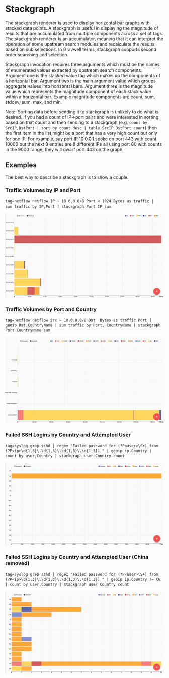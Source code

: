 # Stackgraph

The stackgraph renderer is used to display horizontal bar graphs with stacked data points.  A stackgraph is useful in displaying the magnitude of results that are accumulated from multiple components across a set of tags.  The stackgraph renderer is an accumulator, meaning that it can interpret the operation of some upstream search modules and recalculate the results based on sub selections.  In Gravwell terms, stackgraph supports second order searching and selection.

Stackgraph invocation requires three arguments which must be the names of enumerated values extracted by upstream search components.  Argument one is the stacked value tag which makes up the components of a horizontal bar.  Argument two is the main argument value which groups aggregate values into horizontal bars.  Argument three is the magnitude value which represents the magnitude component of each stack value within a horizontal bar.  Example magnitude components are count, sum, stddev, sum, max, and min.

Note: Sorting data before sending it to stackgraph is unlikely to do what is desired. If you had a count of IP->port pairs and were interested in sorting based on that count and then sending to a stackgraph (e.g. ```count by SrcIP,DstPort | sort by count desc | table SrcIP DstPort count```) then the first item in the list might be a port that has a very high count but only for one IP. For example, say port IP 10.0.0.1 spoke on port 443 with count 10000 but the next 8 entries are 8 different IPs all using port 80 with counts in the 9000 range, they will dwarf port 443 on the graph.

## Examples

The best way to describe a stackgraph is to show a couple.

### Traffic Volumes by IP and Port

```
tag=netflow netflow IP ~ 10.0.0.0/8 Port < 1024 Bytes as traffic |  sum traffic by IP,Port | stackgraph Port IP sum
```

![IP Port Traffic Volumes](IPPortTraffic.png)

### Traffic Volumes by Port and Country

```
tag=netflow netflow Src ~ 10.0.0.0/8 Dst  Bytes as traffic Port |  geoip Dst.CountryName | sum traffic by Port, CountryName | stackgraph Port CountryName sum
```

![Country Traffic by Port](CountryPortTraffic.png)

### Failed SSH Logins by Country and Attempted User

```
tag=syslog grep sshd | regex "Failed password for (?P<user>\S+) from (?P<ip>\d{1,3}\.\d{1,3}\.\d{1,3}\.\d{1,3}) " | geoip ip.Country | count by user,Country | stackgraph user Country count
```

![Failed SSH Logins by Country](SSHUserCountry.png)

### Failed SSH Logins by Country and Attempted User (China removed)

```
tag=syslog grep sshd | regex "Failed password for (?P<user>\S+) from (?P<ip>\d{1,3}\.\d{1,3}\.\d{1,3}\.\d{1,3}) " | geoip ip.Country != CN | count by user,Country | stackgraph user Country count
```

![Failed SSH Logins by Country Without China](SSHUserCountryNoChina.png)
